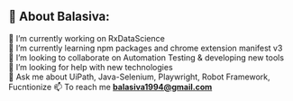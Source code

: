 💫 **About Balasiva:**
------------------------
🔭 I’m currently working on RxDataScience  
🌱 I’m currently learning npm packages and chrome extension manifest v3  
👯 I’m looking to collaborate on Automation Testing & developing new tools  
🤔 I’m looking for help with new technologies  
💬 Ask me about UiPath, Java-Selenium, Playwright, Robot Framework, Fucntionize
📫 To reach me **balasiva1994@gmail.com**
